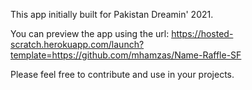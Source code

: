 This app initially built for Pakistan Dreamin' 2021.

You can preview the app using the url: https://hosted-scratch.herokuapp.com/launch?template=https://github.com/mhamzas/Name-Raffle-SF

Please feel free to contribute and use in your projects.